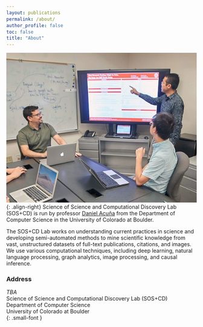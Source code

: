 ```yaml
---
layout: publications
permalink: /about/
author_profile: false
toc: false
title: "About"
---
```

<style>
article.page {
 padding-right: 0px;
}
</style>
![](/assets/images/daniel-acuna-research-group-medium.png){: .align-right}
Science of Science and Computational Discovery Lab (SOS+CD) is run by professor [Daniel Acuña](https://acuna.io/) from the Department of Computer Science in the University of Colorado at Boulder.

The SOS+CD Lab works on understanding current practices in science and developing semi-automated methods to mine scientific knowledge from vast, unstructured datasets of full-text publications, citations, and images. We use various computational techniques, including deep learning, natural language processing, graph analytics, image processing, and causal inference.



### Address
_TBA_  
Science of Science and Computational Discovery Lab (SOS+CD)   
Department of Computer Science   
University of Colorado at Boulder  
{: .small-font }